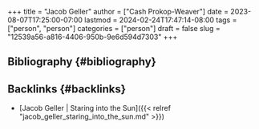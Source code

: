 +++
title = "Jacob Geller"
author = ["Cash Prokop-Weaver"]
date = 2023-08-07T17:25:00-07:00
lastmod = 2024-02-24T17:47:14-08:00
tags = ["person", "person"]
categories = ["person"]
draft = false
slug = "12539a56-a816-4406-950b-9e6d594d7303"
+++

## Bibliography {#bibliography}

<style>.csl-entry{text-indent: -1.5em; margin-left: 1.5em;}</style><div class="csl-bib-body">
</div>


## Backlinks {#backlinks}

-   [Jacob Geller | Staring into the Sun]({{< relref "jacob_geller_staring_into_the_sun.md" >}})
